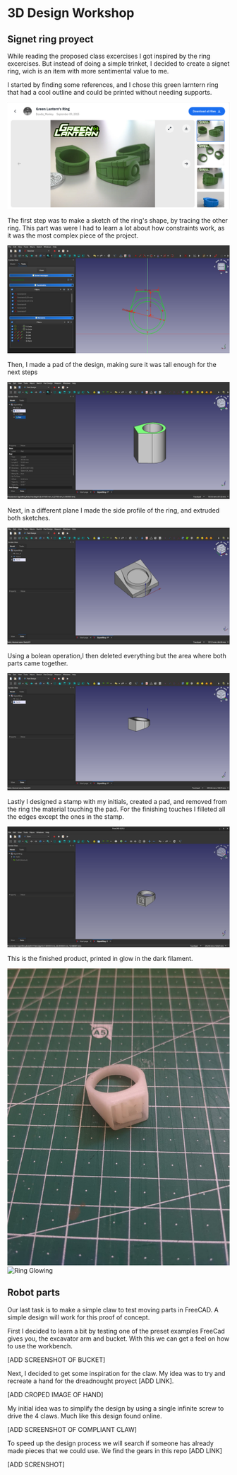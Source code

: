 # 3D Design Workshop

## Signet ring proyect
While reading the proposed class excercises I got inspired by the ring excercises. But instead of doing a simple trinket, I decided to create a signet ring, wich is an item with more sentimental value to me.

I started by finding some references, and I chose this green larntern ring that had a cool outline and could be printed without needing supports.

![Green Larntern](0-Inspiration.png)

The first step was to make a sketch of the ring's shape, by tracing the other ring. This part was were I had to learn a lot about how constraints work, as it was the most complex piece of the project.

![Sketch](1-Sketch.png)

Then, I made a pad of the design, making sure it was tall enough for the next steps

![First extrusion](2-Extrusion.png)

Next, in a different plane I made the side profile of the ring, and extruded both sketches.

![Second extrusion](3-SecondExtrusion.png)

Using a bolean operation,I then deleted everything but the area where both parts came together.

![Unfilleted Files](4-UnfilletedRing.png)

Lastly I designed a stamp with my initials, created a pad, and removed from the ring the material touching the pad. For the finishing touches I filleted all the edges except the ones in the stamp.

![Final Product](5-FinalProduct.png)

This is the finished product, printed in glow in the dark filament.

![Ring Normal](6-RingNormal.png)
![Ring Glowing](7-RingGlowing.png)



## Robot parts
Our last task is to make a simple claw to test moving parts in FreeCAD. A simple design will work for this proof of concept.

First I decided to learn a bit by testing one of the preset examples FreeCad gives you, the excavator arm and bucket. With this we can get a feel on how to use the workbench.

[ADD SCREENSHOT OF BUCKET]

Next, I decided to get some inspiration for the claw. My idea was to try and recreate a hand for the dreadnought proyect [ADD LINK].

[ADD CROPED IMAGE OF HAND]

My initial idea was to simplify the design by using a single infinite screw to drive the 4 claws. Much like this design found online.

[ADD SCREENSHOT OF COMPLIANT CLAW]

To speed up the design process we will search if someone has already made pieces that we could use. We find the gears in this repo [ADD LINK]

[ADD SCRENSHOT]


